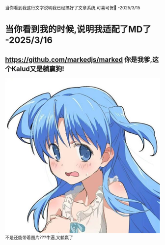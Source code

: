 当你看到我这行文字说明我已经搞好了文章系统,可喜可贺🥰 -2025/3/15
# 当你看到我的时候,说明我适配了MD了 -2025/3/16
## https://github.com/markedjs/marked 你是我爹,这个Kalud又是躺赢狗!
![Image](/resource/article/articles/article1/test.png)  
不是还能带着图片???牛逼,又躺赢了
